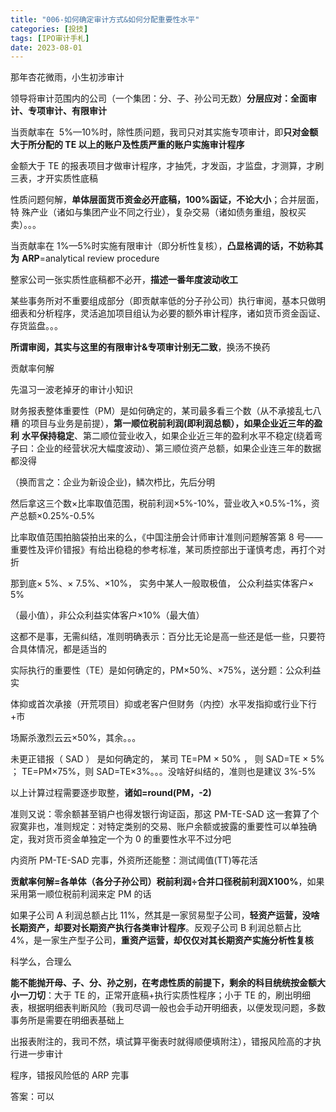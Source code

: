 ```yaml
---
title: "006-如何确定审计方式&如何分配重要性水平"
categories: [投技]
tags: [IPO审计手札]
date: 2023-08-01
---
```

那年杏花微雨，小生初涉审计

领导将审计范围内的公司（一个集团：分、子、孙公司无数）**分层应对：全面审计、专项审计、有限审计**

当贡献率在  5%—10%时，除性质问题，我司只对其实施专项审计，即**只对金额大于所分配的 TE 以上的账户及性质严重的账户实施审计程序**

金额大于 TE 的报表项目才做审计程序，才抽凭，才发函，才监盘，才测算，才刷三表，才开实质性底稿

性质问题何解，**单体层面货币资金必开底稿，100%函证，不论大小**；合并层面，特 殊产业（诸如与集团产业不同之行业），复杂交易（诸如债务重组，股权买卖）。。。

当贡献率在 1%—5%时实施有限审计（即分析性复核），**凸显格调的话，不妨称其为** **ARP**=analytical review procedure

整家公司一张实质性底稿都不必开，**描述一番年度波动收工**

某些事务所对不重要组成部分（即贡献率低的分子孙公司）执行审阅，基本只做明细表和分析程序，灵活追加项目组认为必要的额外审计程序，诸如货币资金函证、存货监盘。。。

**所谓审阅，其实与这里的有限审计&专项审计别无二致**，换汤不换药

贡献率何解

先温习一波老掉牙的审计小知识

财务报表整体重要性（PM）是如何确定的，某司最多看三个数（从不承接乱七八糟 的项目与业务是前提），**第一顺位税前利润(即利润总额），如果企业近三年的盈利** **水平保持稳定**、第二顺位营业收入，如果企业近三年的盈利水平不稳定(绕着弯子曰：企业的经营状况大幅度波动）、第三顺位资产总额，如果企业连三年的数据都没得

（换而言之：企业为新设企业)，鳞次栉比，先后分明

然后拿这三个数×比率取值范围，税前利润×5%-10%，营业收入×0.5%-1%，资产总额×0.25%-0.5%

比率取值范围拍脑袋拍出来的么，《中国注册会计师审计准则问题解答第 8 号——重要性及评价错报》有给出稳稳的参考标准，某司质控部出于谨慎考虑，再打个对折

那到底× 5%、× 7.5%、×10%， 实务中某人一般取极值， 公众利益实体客户× 5%

（最小值），非公众利益实体客户×10%（最大值）

这都不是事，无需纠结，准则明确表示：百分比无论是高一些还是低一些，只要符合具体情况，都是适当的

实际执行的重要性（TE）是如何确定的，PM×50%、×75%，送分题：公众利益实

体抑或首次承接（开荒项目）抑或老客户但财务（内控）水平发指抑或行业下行+市

场厮杀激烈云云×50%，其余。。。

未更正错报（ SAD ） 是如何确定的， 某司 TE=PM × 50% ， 则 SAD=TE × 5% ； TE=PM×75%，则 SAD=TE×3%。。。没啥好纠结的，准则也是建议 3%-5%

以上计算过程需要逐步取整，**诸如=round(PM，-2)**

准则又说：零余额甚至销户也得发银行询证函，那这 PM-TE-SAD 这一套算了个寂寞非也，准则规定：对特定类别的交易、账户余额或披露的重要性可以单独确定，我对货币资金单独定一个为 0 的重要性水平不过分吧

内资所 PM-TE-SAD 完事，外资所还能整：测试阈值(TT)等花活

**贡献率何解=各单体（各分子孙公司）税前利润÷合并口径税前利润X100%**，如果采用第一顺位税前利润来定 PM 的话

如果子公司 A 利润总额占比 11%，然其是一家贸易型子公司，**轻资产运营，没啥长期资产，却要对长期资产执行各类审计程序**。反观子公司 B 利润总额占比 4%，是一家生产型子公司，**重资产运营，却仅仅对其长期资产实施分析性复核**

科学么，合理么

**能不能抛开母、子、分、孙之别，在考虑性质的前提下，剩余的科目统统按金额大小一刀切**：大于 TE 的，正常开底稿+执行实质性程序；小于 TE 的，刷出明细表，根据明细表判断风险（我司尽调一般也会手动开明细表，以便发现问题，多数事务所是需要在明细表基础上

出报表附注的，我司不然，填试算平衡表时就得顺便填附注），错报风险高的才执行进一步审计

程序，错报风险低的 ARP 完事

答案：可以